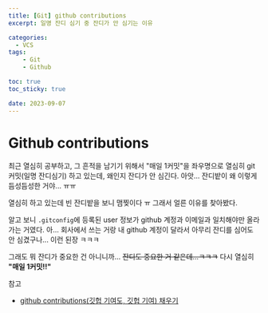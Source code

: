 ```yaml
---
title: [Git] github contributions
excerpt: 일명 잔디 심기 중 잔디가 안 심기는 이유

categories:
  - VCS
tags:
    - Git
    - Github

toc: true
toc_sticky: true

date: 2023-09-07
---
```


# Github contributions
최근 열심히 공부하고, 그 흔적을 남기기 위해서 "매일 1커밋"을 좌우명으로 열심히 git 커밋(일명 잔디심기) 하고 있는데, 왜인지 잔디가 안 심긴다.
아앗... 잔디밭이 왜 이렇게 듬성듬성한 거야... ㅠㅠ 

열심히 하고 있는데 빈 잔디밭을 보니 맴찢이다 ㅠ 그래서 얼른 이유를 찾아봤다.

알고 보니 `.gitconfig`에 등록된 user 정보가 github 계정과 이메일과 일치해야만 올라가는 거였다.
아... 회사에서 쓰는 거랑 내 github 계정이 달라서 아무리 잔디를 심어도 안 심겼구나... 이런 된장 ㅋㅋㅋ 

그래도 뭐 잔디가 중요한 건 아니니까... ~~잔디도 중요한 거 같은데...ㅋㅋㅋ~~ 다시 열심히 **"매일 1커밋!!"**

참고
- [github contributions(깃헙 기여도, 깃헙 기여) 채우기](https://junho94.tistory.com/26)
